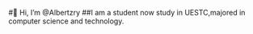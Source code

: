 #👋 Hi, I’m @Albertzry
##I am a student now study in UESTC,majored in computer science and technology.


<!---
Albertzry/Albertzry is a ✨ special ✨ repository because its `README.md` (this file) appears on your GitHub profile.
You can click the Preview link to take a look at your changes.
--->
